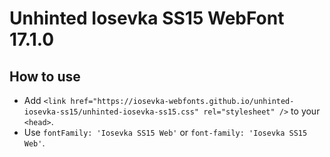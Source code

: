 # Unhinted Iosevka SS15 WebFont 17.1.0

## How to use

- Add `<link href="https://iosevka-webfonts.github.io/unhinted-iosevka-ss15/unhinted-iosevka-ss15.css" rel="stylesheet" />` to your `<head>`.
- Use `fontFamily: 'Iosevka SS15 Web'` or `font-family: 'Iosevka SS15 Web'`.

